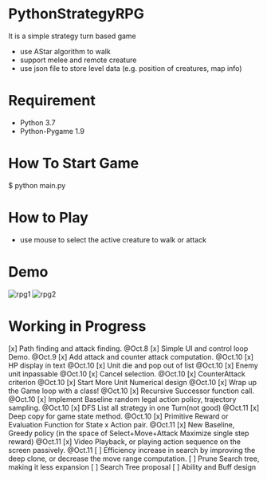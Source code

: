 # PythonStrategyRPG
It is a simple strategy turn based game
* use AStar algorithm to walk
* support melee and remote creature
* use json file to store level data (e.g. position of creatures, map info)

# Requirement
* Python 3.7
* Python-Pygame 1.9

# How To Start Game
$ python main.py

# How to Play
* use mouse to select the active creature to walk or attack 

# Demo
![rpg1](https://raw.githubusercontent.com/marblexu/PythonStrategyRPG/master/demo/rpg1.png)
![rpg2](https://raw.githubusercontent.com/marblexu/PythonStrategyRPG/master/demo/rpg2.png)

# Working in Progress

[x] Path finding and attack finding. @Oct.8
[x] Simple UI and control loop Demo. @Oct.9
[x] Add attack and counter attack computation. @Oct.10 
[x] HP display in text @Oct.10
[x] Unit die and pop out of list @Oct.10
[x] Enemy unit inpassable @Oct.10
[x] Cancel selection. @Oct.10
[x] CounterAttack criterion @Oct.10
[x] Start More Unit Numerical design @Oct.10
[x] Wrap up the Game loop with a class! @Oct.10
[x] Recursive Successor function call. @Oct.10
[x] Implement Baseline random legal action policy, trajectory sampling. @Oct.10
[x] DFS List all strategy in one Turn(not good) @Oct.11
[x] Deep copy for game state method.  @Oct.10
[x] Primitive Reward or Evaluation Function for State x Action pair. @Oct.11
[x] New Baseline, Greedy policy (in the space of Select+Move+Attack Maximize single step reward) @Oct.11
[x] Video Playback, or playing action sequence on the screen passively. @Oct.11
[ ] Efficiency increase in search by improving the deep clone, or decrease the move range computation. 
[ ] Prune Search tree, making it less expansion
[ ] Search Tree proposal
[ ] Ability and Buff design